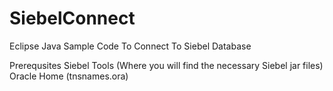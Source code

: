 # SiebelConnect
Eclipse Java Sample Code To Connect To Siebel Database

Prerequsites
Siebel Tools (Where you will find the necessary Siebel jar files)
Oracle Home (tnsnames.ora)
